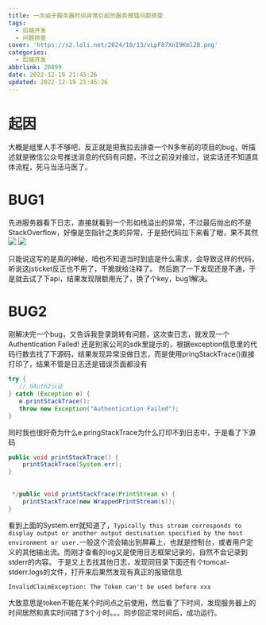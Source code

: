 ```yaml
---
title: 一次由于服务器时间异常引起的服务报错问题排查
tags:
  - 后端开发
  - 问题排查
cover: 'https://s2.loli.net/2024/10/13/vLpF87XnI9Kml2B.png'
categories:
  - 后端开发
abbrlink: 20899
date: 2022-12-19 21:45:26
updated: 2022-12-19 21:45:26
---
```

# 起因
大概是组里人手不够吧，反正就是把我拉去排查一个N多年前的项目的bug，听描述就是微信公众号推送消息的代码有问题，不过之前没对接过，说实话还不知道具体流程，死马当活马医了。
# BUG1
先进服务器看下日志，直接就看到一个形如栈溢出的异常，不过最后抛出的不是StackOverflow，好像是空指针之类的异常，于是把代码拉下来看了眼，果不其然
![](https://s2.loli.net/2022/12/19/ReJY56ZLK4EPnd1.png)
![](https://s2.loli.net/2022/12/19/gXIBU1zlPJ8Y9fW.png)

只能说这写的是真的神秘，咱也不知道当时到底是什么需求，会导致这样的代码，听说这jsticket反正也不用了，干脆就给注释了。
然后跑了一下发现还是不通，于是就去试了下api，结果发现限额用光了，换了个key，bug1解决。
# BUG2
刚解决完一个bug，又告诉我登录跳转有问题，这次查日志，就发现一个Authentication Failed! 还是别家公司的sdk里提示的，根据exception信息里的代码行数去找了下源码，结果发现异常没做日志，而是使用pringStackTrace()直接打印了，结果不管是日志还是错误页面都没有
```java
try {  
   // OAuth2认证  
} catch (Exception e) {  
   e.printStackTrace();  
   throw new Exception("Authentication Failed");  
}
```
同时我也很好奇为什么e.pringStackTrace为什么打印不到日志中，于是看了下源码
```java
public void printStackTrace() {  
    printStackTrace(System.err);  
}  
  
 
 */public void printStackTrace(PrintStream s) {  
    printStackTrace(new WrappedPrintStream(s));  
}
```
看到上面的System.err就知道了，`Typically this stream corresponds to display output or another output destination specified by the host environment or user.`一般这个流会输出到屏幕上，也就是控制台，或者用户定义的其他输出流。而刚才查看的log又是使用日志框架记录的，自然不会记录到stderr的内容。
于是又上去找其他日志，发现同目录下面还有个tomcat-stderr.logs的文件，打开来后果然发现有真正的报错信息
```
InvalidClaimException: The Token can't be used before xxx
```
大致意思是token不能在某个时间点之前使用，然后看了下时间，发现服务器上的时间居然和真实时间错了3个小时。。。同步回正常时间后，成功运行。